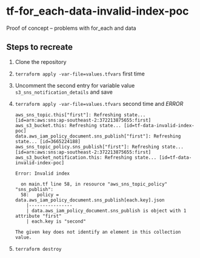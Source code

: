 # tf-for_each-data-invalid-index-poc

Proof of concept – problems with for_each and data

## Steps to recreate

1.  Clone the repository

2.  `terraform apply -var-file=values.tfvars` first time

3.  Uncomment the second entry for variable value
    `s3_sns_notification_details` and save

4.  `terraform apply -var-file=values.tfvars` second time and *ERROR*

    ```shell
    aws_sns_topic.this["first"]: Refreshing state... [id=arn:aws:sns:ap-southeast-2:372213875655:first]
    aws_s3_bucket.this: Refreshing state... [id=tf-data-invalid-index-poc]
    data.aws_iam_policy_document.sns_publish["first"]: Refreshing state... [id=3665224188]
    aws_sns_topic_policy.sns_publish["first"]: Refreshing state... [id=arn:aws:sns:ap-southeast-2:372213875655:first]
    aws_s3_bucket_notification.this: Refreshing state... [id=tf-data-invalid-index-poc]

    Error: Invalid index

      on main.tf line 58, in resource "aws_sns_topic_policy" "sns_publish":
      58:   policy = data.aws_iam_policy_document.sns_publish[each.key].json
        |----------------
        | data.aws_iam_policy_document.sns_publish is object with 1 attribute "first"
        | each.key is "second"

    The given key does not identify an element in this collection value.
    ```

5.  `terraform destroy`
